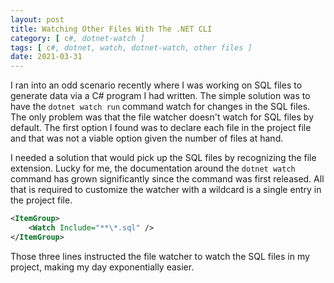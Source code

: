 ```yaml
---
layout: post
title: Watching Other Files With The .NET CLI
category: [ c#, dotnet-watch ]
tags: [ c#, dotnet, watch, dotnet-watch, other files ]
date: 2021-03-31
---
```


I ran into an odd scenario recently where I was working on SQL files to generate data via a C# program I had written. The simple solution was to have the `dotnet watch run` command watch for changes in the SQL files. The only problem was that the file watcher doesn't watch for SQL files by default. The first option I found was to declare each file in the project file and that was not a viable option given the number of files at hand. 

I needed a solution that would pick up the SQL files by recognizing the file extension. Lucky for me, the documentation around the `dotnet watch` command has grown significantly since the command was first released. All that is required to customize the watcher with a wildcard is a single entry in the project file.

```xml
<ItemGroup>
    <Watch Include="**\*.sql" />
</ItemGroup>
```

Those three lines instructed the file watcher to watch the SQL files in my project, making my day exponentially easier.

